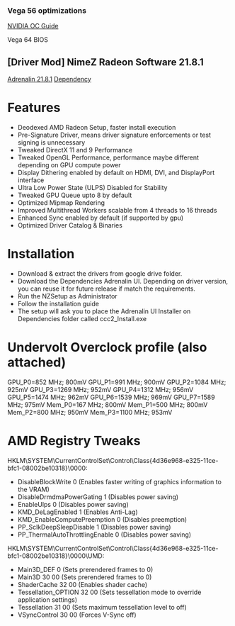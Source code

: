 ### Vega 56 optimizations


[NVIDIA OC Guide](https://docs.google.com/document/d/14ma-_Os3rNzio85yBemD-YSpF_1z75mZJz1UdzmW8GE/edit)

Vega 64 BIOS 

## [Driver Mod] NimeZ Radeon Software 21.8.1
[Adrenalin 21.8.1](https://drive.google.com/file/d/1LmoinR4BmsBRxpdIuHak0FOROlyn2m3P/view?usp=sharing)
[Dependency](https://drive.google.com/drive/folders/10BhtXSQ3LevRtBOOSONh0h0oahzK0RVO?usp=sharing)
# Features
 * Deodexed AMD Radeon Setup, faster install execution
 * Pre-Signature Driver, means driver signature enforcements or test signing is unnecessary
 * Tweaked DirectX 11 and 9 Performance
 * Tweaked OpenGL Performance, performance maybe different depending on GPU compute power
 * Display Dithering enabled by default on HDMI, DVI, and DisplayPort interface
 * Ultra Low Power State (ULPS) Disabled for Stability
 * Tweaked GPU Queue upto 8 by default
 * Optimized Mipmap Rendering
 * Improved Multithread Workers scalable from 4 threads to 16 threads
 * Enhanced Sync enabled by default (if supported by gpu)
 * Optimized Driver Catalog & Binaries

# Installation
 * Download & extract the drivers from google drive folder.
 * Download the Dependencies Adrenalin UI. Depending on driver version, you can reuse it for future release if match the requirements.
 * Run the NZSetup as Administrator
 * Follow the installation guide
 * The setup will ask you to place the Adrenalin UI Installer on Dependencies folder called ccc2_Install.exe

# Undervolt Overclock profile (also attached)
GPU_P0=852 MHz; 800mV
GPU_P1=991 MHz; 900mV
GPU_P2=1084 MHz; 925mV
GPU_P3=1269 MHz; 952mV
GPU_P4=1312 MHz; 956mV
GPU_P5=1474 MHz; 962mV
GPU_P6=1539 MHz; 969mV
GPU_P7=1589 MHz; 975mV
Mem_P0=167 MHz; 800mV
Mem_P1=500 MHz; 800mV
Mem_P2=800 MHz; 950mV
Mem_P3=1100 MHz; 953mV

# AMD Registry Tweaks
HKLM\SYSTEM\CurrentControlSet\Control\Class\{4d36e968-e325-11ce-bfc1-08002be10318}\0000:
- DisableBlockWrite 0 (Enables faster writing of graphics information to the VRAM)
- DisableDrmdmaPowerGating 1 (Disables power saving)
- EnableUlps 0 (Disables power saving)
- KMD_DeLagEnabled 1 (Enables Anti-Lag)
- KMD_EnableComputePreemption 0 (Disables preemption)
- PP_SclkDeepSleepDisable 1 (Disables power saving)
- PP_ThermalAutoThrottlingEnable 0 (Disables power saving)

HKLM\SYSTEM\CurrentControlSet\Control\Class\{4d36e968-e325-11ce-bfc1-08002be10318}\0000\UMD:
- Main3D_DEF 0 (Sets prerendered frames to 0)
- Main3D 30 00 (Sets prerendered frames to 0)
- ShaderCache 32 00 (Enables shader cache)
- Tessellation_OPTION 32 00 (Sets tessellation mode to override application settings)
- Tessellation 31 00 (Sets maximum tessellation level to off)
- VSyncControl 30 00 (Forces V-Sync off)